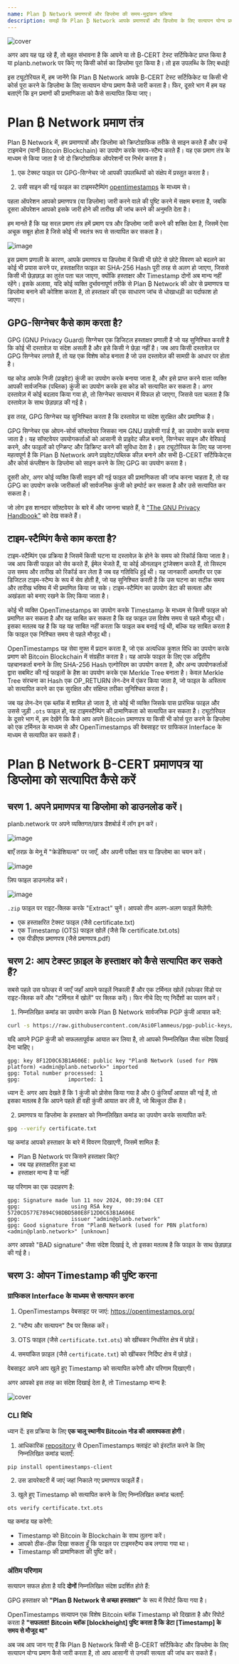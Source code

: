 ```yaml
---
name: Plan ₿ Network प्रमाणपत्रों और डिप्लोमा की समय-मुद्रांकन प्रक्रिया
description: समझें कि Plan ₿ Network आपके प्रमाणपत्रों और डिप्लोमा के लिए सत्यापन योग्य प्रमाण कैसे जारी करता है।
---
```

![cover](assets/cover.webp)

अगर आप यह पढ़ रहे हैं, तो बहुत संभावना है कि आपने या तो ₿-CERT टेस्ट सर्टिफिकेट प्राप्त किया है या planb.network पर किए गए किसी कोर्स का डिप्लोमा पूरा किया है। तो इस उपलब्धि के लिए बधाई!

इस ट्यूटोरियल में, हम जानेंगे कि Plan ₿ Network आपके ₿-CERT टेस्ट सर्टिफिकेट या किसी भी कोर्स पूरा करने के डिप्लोमा के लिए सत्यापन योग्य प्रमाण कैसे जारी करता है। फिर, दूसरे भाग में हम यह बताएंगे कि इन प्रमाणों की प्रामाणिकता को कैसे सत्यापित किया जाए।

# Plan ₿ Network प्रमाण तंत्र

Plan ₿ Network में, हम प्रमाणपत्रों और डिप्लोमा को क्रिप्टोग्राफिक तरीके से साइन करते हैं और उन्हें टाइमचेन (यानी Bitcoin Blockchain) का उपयोग करके समय-स्टैम्प करते हैं। यह एक प्रमाण तंत्र के माध्यम से किया जाता है जो दो क्रिप्टोग्राफिक ऑपरेशनों पर निर्भर करता है।

1. एक टेक्स्ट फाइल पर GPG-सिग्नेचर जो आपकी उपलब्धियों को संक्षेप में प्रस्तुत करता है।

2. उसी साइन की गई फाइल का टाइमस्टैम्पिंग [opentimestamps](https://opentimestamps.org/) के माध्यम से।

पहला ऑपरेशन आपको प्रमाणपत्र (या डिप्लोमा) जारी करने वाले की पुष्टि करने में सक्षम बनाता है, जबकि दूसरा ऑपरेशन आपको इसके जारी होने की तारीख की जांच करने की अनुमति देता है।

हम मानते हैं कि यह सरल प्रमाण तंत्र हमें प्रमाण पत्र और डिप्लोमा जारी करने की शक्ति देता है, जिसमें ऐसा अचूक सबूत होता है जिसे कोई भी स्वतंत्र रूप से सत्यापित कर सकता है।

![image](./assets/proof-mechanism.webp)

इस प्रमाण प्रणाली के कारण, आपके प्रमाणपत्र या डिप्लोमा में किसी भी छोटे से छोटे विवरण को बदलने का कोई भी प्रयास करने पर, हस्ताक्षरित फाइल का SHA-256 Hash पूरी तरह से अलग हो जाएगा, जिससे किसी भी छेड़छाड़ का तुरंत पता चल जाएगा, क्योंकि हस्ताक्षर और Timestamp दोनों अब मान्य नहीं रहेंगे। इसके अलावा, यदि कोई व्यक्ति दुर्भावनापूर्ण तरीके से Plan ₿ Network की ओर से प्रमाणपत्र या डिप्लोमा बनाने की कोशिश करता है, तो हस्ताक्षर की एक साधारण जांच से धोखाधड़ी का पर्दाफाश हो जाएगा।

## GPG-सिग्नेचर कैसे काम करता है?

GPG (GNU Privacy Guard) सिग्नेचर एक डिजिटल हस्ताक्षर प्रणाली है जो यह सुनिश्चित करती है कि कोई भी दस्तावेज़ या संदेश असली है और इसे किसी ने छेड़ा नहीं है। जब आप किसी दस्तावेज़ पर GPG सिग्नेचर लगाते हैं, तो यह एक विशेष कोड बनाता है जो उस दस्तावेज़ की सामग्री के आधार पर होता है। 

यह कोड आपके निजी (प्राइवेट) कुंजी का उपयोग करके बनाया जाता है, और इसे प्राप्त करने वाला व्यक्ति आपकी सार्वजनिक (पब्लिक) कुंजी का उपयोग करके इस कोड को सत्यापित कर सकता है। अगर दस्तावेज़ में कोई बदलाव किया गया हो, तो सिग्नेचर सत्यापन में विफल हो जाएगा, जिससे पता चलता है कि दस्तावेज़ के साथ छेड़छाड़ की गई है। 

इस तरह, GPG सिग्नेचर यह सुनिश्चित करता है कि दस्तावेज़ या संदेश सुरक्षित और प्रमाणिक है।

GPG सिग्नेचर एक ओपन-सोर्स सॉफ्टवेयर जिसका नाम GNU प्राइवेसी गार्ड है, का उपयोग करके बनाया जाता है। यह सॉफ्टवेयर उपयोगकर्ताओं को आसानी से प्राइवेट कीज़ बनाने, सिग्नेचर साइन और वेरिफाई करने, और फाइलों को एन्क्रिप्ट और डिक्रिप्ट करने की सुविधा देता है। इस ट्यूटोरियल के लिए यह जानना महत्वपूर्ण है कि Plan ₿ Network अपने प्राइवेट/पब्लिक कीज़ बनाने और सभी ₿-CERT सर्टिफिकेट्स और कोर्स कंप्लीशन के डिप्लोमा को साइन करने के लिए GPG का उपयोग करता है।

दूसरी ओर, अगर कोई व्यक्ति किसी साइन की गई फाइल की प्रामाणिकता की जांच करना चाहता है, तो वह GPG का उपयोग करके जारीकर्ता की सार्वजनिक कुंजी को इम्पोर्ट कर सकता है और उसे सत्यापित कर सकता है।

जो लोग इस शानदार सॉफ़्टवेयर के बारे में और जानना चाहते हैं, वे ["The GNU Privacy Handbook"](https://www.gnupg.org/gph/en/manual/x135.html) को देख सकते हैं।

## टाइम-स्टैम्पिंग कैसे काम करता है?

टाइम-स्टैम्पिंग एक प्रक्रिया है जिसमें किसी घटना या दस्तावेज़ के होने के समय को रिकॉर्ड किया जाता है। जब आप किसी फाइल को सेव करते हैं, ईमेल भेजते हैं, या कोई ऑनलाइन ट्रांजेक्शन करते हैं, तो सिस्टम उस समय और तारीख को रिकॉर्ड कर लेता है जब वह गतिविधि हुई थी। यह जानकारी आमतौर पर एक डिजिटल टाइम-स्टैम्प के रूप में सेव होती है, जो यह सुनिश्चित करती है कि उस घटना का सटीक समय और तारीख भविष्य में भी प्रमाणित किया जा सके। टाइम-स्टैम्पिंग का उपयोग डेटा की सत्यता और अखंडता को बनाए रखने के लिए किया जाता है।

कोई भी व्यक्ति OpenTimestamps का उपयोग करके Timestamp के माध्यम से किसी फाइल को प्रमाणित कर सकता है और यह साबित कर सकता है कि वह फाइल उस विशेष समय से पहले मौजूद थी। इसका मतलब यह है कि यह यह साबित नहीं करता कि फाइल कब बनाई गई थी, बल्कि यह साबित करता है कि फाइल एक निश्चित समय से पहले मौजूद थी।

OpenTimestamps यह सेवा मुफ्त में प्रदान करता है, जो एक अत्यधिक कुशल विधि का उपयोग करके प्रमाण को Bitcoin Blockchain में संग्रहीत करता है। यह आपके फाइल के लिए एक अद्वितीय पहचानकर्ता बनाने के लिए SHA-256 Hash एल्गोरिदम का उपयोग करता है, और अन्य उपयोगकर्ताओं द्वारा सबमिट की गई फाइलों के हैश का उपयोग करके एक Merkle Tree बनाता है। केवल Merkle Tree संरचना का Hash एक OP_RETURN लेन-देन में एंकर किया जाता है, जो फाइल के अस्तित्व को सत्यापित करने का एक सुरक्षित और संक्षिप्त तरीका सुनिश्चित करता है।

जब यह लेन-देन एक ब्लॉक में शामिल हो जाता है, तो कोई भी व्यक्ति जिसके पास प्रारंभिक फाइल और उससे जुड़ी `.ots` फाइल हो, वह टाइमस्टैम्पिंग की प्रामाणिकता को सत्यापित कर सकता है। ट्यूटोरियल के दूसरे भाग में, हम देखेंगे कि कैसे आप अपने Bitcoin प्रमाणपत्र या किसी भी कोर्स पूरा करने के डिप्लोमा को एक टर्मिनल के माध्यम से और OpenTimestamps की वेबसाइट पर ग्राफिकल Interface के माध्यम से सत्यापित कर सकते हैं।

# Plan ₿ Network ₿-CERT प्रमाणपत्र या डिप्लोमा को सत्यापित कैसे करें

## चरण 1. अपने प्रमाणपत्र या डिप्लोमा को डाउनलोड करें।

planb.network पर अपने व्यक्तिगत/छात्र डैशबोर्ड में लॉग इन करें।

![image](./assets/login.webp)

बाएँ तरफ़ के मेनू में "क्रेडेंशियल्स" पर जाएँ, और अपनी परीक्षा सत्र या डिप्लोमा का चयन करें।

![image](./assets/credential.webp)

ज़िप फाइल डाउनलोड करें।

![image](./assets/download.webp)

`.zip` फाइल पर राइट-क्लिक करके "Extract" चुनें। आपको तीन अलग-अलग फाइलें मिलेंगी:


- एक हस्ताक्षरित टेक्स्ट फाइल (जैसे certificate.txt)
- एक Timestamp (OTS) फाइल खोलें (जैसे कि certificate.txt.ots)
- एक पीडीएफ प्रमाणपत्र (जैसे प्रमाणपत्र.pdf)

## चरण 2: आप टेक्स्ट फ़ाइल के हस्ताक्षर को कैसे सत्यापित कर सकते हैं?

सबसे पहले उस फोल्डर में जाएँ जहाँ आपने फाइलें निकाली हैं और एक टर्मिनल खोलें (फोल्डर विंडो पर राइट-क्लिक करें और "टर्मिनल में खोलें" पर क्लिक करें)। फिर नीचे दिए गए निर्देशों का पालन करें।

1. निम्नलिखित कमांड का उपयोग करके Plan ₿ Network सार्वजनिक PGP कुंजी आयात करें:

```bash
curl -s https://raw.githubusercontent.com/Asi0Flammeus/pgp-public-keys/master/planb-network-pk.asc | gpg --import
```

यदि आपने PGP कुंजी को सफलतापूर्वक आयात कर लिया है, तो आपको निम्नलिखित जैसा संदेश दिखाई देना चाहिए।

```
gpg: key 8F12D0C63B1A606E: public key "PlanB Network (used for PBN platform) <admin@planb.network>" imported
gpg: Total number processed: 1
gpg:               imported: 1
```

ध्यान दें: अगर आप देखते हैं कि 1 कुंजी को प्रोसेस किया गया है और 0 कुंजियाँ आयात की गई हैं, तो इसका मतलब है कि आपने पहले ही वही कुंजी आयात कर ली है, जो बिल्कुल ठीक है।

2. प्रमाणपत्र या डिप्लोमा के हस्ताक्षर को निम्नलिखित कमांड का उपयोग करके सत्यापित करें:

```bash
gpg --verify certificate.txt
```

यह कमांड आपको हस्ताक्षर के बारे में विवरण दिखाएगी, जिसमें शामिल हैं:


- Plan ₿ Network पर किसने हस्ताक्षर किए?
- जब यह हस्ताक्षरित हुआ था
- हस्ताक्षर मान्य है या नहीं

यह परिणाम का एक उदाहरण है:

```
gpg: Signature made lun 11 nov 2024, 00:39:04 CET
gpg:                using RSA key 5720CD577E7894C98DBD580E8F12D0C63B1A606E
gpg:                issuer "admin@planb.network"
gpg: Good signature from "PlanB Network (used for PBN platform) <admin@planb.network>" [unknown]
```

अगर आपको "BAD signature" जैसा संदेश दिखाई दे, तो इसका मतलब है कि फाइल के साथ छेड़छाड़ की गई है।

## चरण 3: ओपन Timestamp की पुष्टि करना

### ग्राफिकल Interface के माध्यम से सत्यापन करना

1. OpenTimestamps वेबसाइट पर जाएं: https://opentimestamps.org/

2. "स्टैम्प और सत्यापन" टैब पर क्लिक करें।

3. OTS फाइल (जैसे `certificate.txt.ots`) को खींचकर निर्धारित क्षेत्र में छोड़ें।

4. समयांकित फ़ाइल (जैसे `certificate.txt`) को खींचकर निर्दिष्ट क्षेत्र में छोड़ें।

वेबसाइट अपने आप खुले हुए Timestamp को सत्यापित करेगी और परिणाम दिखाएगी।

अगर आपको इस तरह का संदेश दिखाई देता है, तो Timestamp मान्य है:

![cover](assets/opentimestamp_wegui_verified.webp)

### CLI विधि

ध्यान दें: इस प्रक्रिया के लिए **एक चालू स्थानीय Bitcoin नोड की आवश्यकता होगी**।

1. आधिकारिक [repository](https://github.com/opentimestamps/opentimestamps-client) से OpenTimestamps क्लाइंट को इंस्टॉल करने के लिए निम्नलिखित कमांड चलाएँ:

```
pip install opentimestamps-client
```

2. उस डायरेक्टरी में जाएं जहां निकाले गए प्रमाणपत्र फाइलें हैं।

3. खुले हुए Timestamp को सत्यापित करने के लिए निम्नलिखित कमांड चलाएँ:

```
ots verify certificate.txt.ots
```

यह कमांड यह करेगी:


- Timestamp को Bitcoin के Blockchain के साथ तुलना करें।
- आपको ठीक-ठीक दिखा सकता हूँ कि फाइल पर टाइमस्टैम्प कब लगाया गया था।
- Timestamp की प्रामाणिकता की पुष्टि करें।

### अंतिम परिणाम

सत्यापन सफल होता है यदि **दोनों** निम्नलिखित संदेश प्रदर्शित होते हैं:

GPG हस्ताक्षर को **"Plan ₿ Network से अच्छा हस्ताक्षर"** के रूप में रिपोर्ट किया गया है।

OpenTimestamps सत्यापन एक विशेष Bitcoin ब्लॉक Timestamp को दिखाता है और रिपोर्ट करता है **"सफलता! Bitcoin ब्लॉक [blockheight] पुष्टि करता है कि डेटा [Timestamp] के समय से मौजूद था"**

अब जब आप जान गए हैं कि Plan ₿ Network किसी भी ₿-CERT सर्टिफिकेट और डिप्लोमा के लिए सत्यापन योग्य प्रमाण कैसे जारी करता है, तो आप आसानी से उनकी सत्यता की जांच कर सकते हैं।